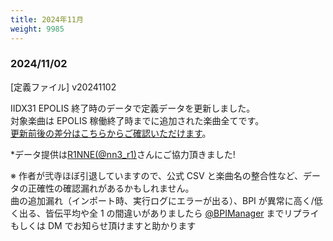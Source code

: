 ```yaml
---
title: 2024年11月
weight: 9985
---
```


### 2024/11/02

[定義ファイル] v20241102

IIDX31 EPOLIS 終了時のデータで定義データを更新しました。  
対象楽曲は EPOLIS 稼働終了時までに追加された楽曲全てです。  
[更新前後の差分はこちらからご確認いただけます](https://github.com/BPIManager/BPIM-Scores/commit/4ea852022e08a98f15afe7af2e20668c64fc0a98)。

\*データ提供は[R1NNE(@nn3_r1)](https://x.com/nn3_r1)さんにご協力頂きました!

※ 作者が弐寺ほぼ引退していますので、公式 CSV と楽曲名の整合性など、データの正確性の確認漏れがあるかもしれません。  
曲の追加漏れ（インポート時、実行ログにエラーが出る）、BPI が異常に高く/低く出る、皆伝平均や全 1 の間違いがありましたら [@BPIManager](https://x.com/BPIManager) までリプライもしくは DM でお知らせ頂けますと助かります
